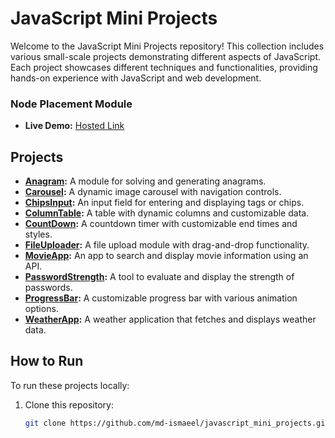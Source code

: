 # JavaScript Mini Projects

Welcome to the JavaScript Mini Projects repository! This collection includes various small-scale projects demonstrating different aspects of JavaScript. Each project showcases different techniques and functionalities, providing hands-on experience with JavaScript and web development.

### Node Placement Module

- **Live Demo:** [Hosted Link](https://md-ismaeel.github.io/javascript_mini_projects/)

## Projects

- **[Anagram](https://md-ismaeel.github.io/javascript_mini_projects/AnagramChecker):** A module for solving and generating anagrams.
- **[Carousel](https://md-ismaeel.github.io/javascript_mini_projects/Carousel):** A dynamic image carousel with navigation controls.
- **[ChipsInput](https://md-ismaeel.github.io/javascript_mini_projects/ChipsInput):** An input field for entering and displaying tags or chips.
- **[ColumnTable](https://md-ismaeel.github.io/javascript_mini_projects/ColumnTable):** A table with dynamic columns and customizable data.
- **[CountDown](https://md-ismaeel.github.io/javascript_mini_projects/CountDown):** A countdown timer with customizable end times and styles.
- **[FileUploader](https://md-ismaeel.github.io/javascript_mini_projects/FileUploader):** A file upload module with drag-and-drop functionality.
- **[MovieApp](https://md-ismaeel.github.io/javascript_mini_projects/MovieApp):** An app to search and display movie information using an API.
- **[PasswordStrength](https://md-ismaeel.github.io/javascript_mini_projects/PasswordStrength):** A tool to evaluate and display the strength of passwords.
- **[ProgressBar](https://md-ismaeel.github.io/javascript_mini_projects/ProgressBar):** A customizable progress bar with various animation options.
- **[WeatherApp](https://md-ismaeel.github.io/javascript_mini_projects/WeatherApp):** A weather application that fetches and displays weather data.

## How to Run

To run these projects locally:

1. Clone this repository:
   ```bash
   git clone https://github.com/md-ismaeel/javascript_mini_projects.git
   ```

